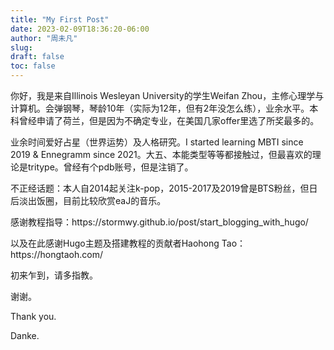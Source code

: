 ```yaml
---
title: "My First Post"
date: 2023-02-09T18:36:20-06:00
author: "周未凡"
slug:
draft: false
toc: false
---
```

<p>你好，我是来自Illinois Wesleyan University的学生Weifan Zhou，主修心理学与计算机。会弹钢琴，琴龄10年（实际为12年，但有2年没怎么练），业余水平。本科曾经申请了荷兰，但是因为不确定专业，在美国几家offer里选了所奖最多的。</p>

<p>业余时间爱好占星（世界运势）及人格研究。I started learning MBTI since 2019 & Ennegramm since 2021。大五、本能类型等等都接触过，但最喜欢的理论是tritype。曾经有个pdb账号，但是注销了。</p>
    
<p>不正经话题：本人自2014起关注k-pop，2015-2017及2019曾是BTS粉丝，但日后淡出饭圈，目前比较欣赏eaJ的音乐。</p>

<p>感谢教程指导：https://stormwy.github.io/post/start_blogging_with_hugo/</p>

<p>以及在此感谢Hugo主题及搭建教程的贡献者Haohong Tao：https://hongtaoh.com/ </p>

<p>初来乍到，请多指教。</p>
<p>谢谢。</p>
<p>Thank you.</p>
<p>Danke.</p>